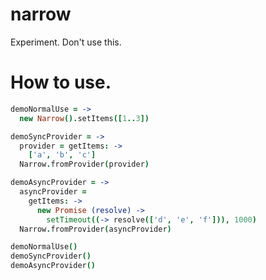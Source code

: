 # narrow

Experiment.
Don't use this.

# How to use.

```coffeescript
demoNormalUse = ->
  new Narrow().setItems([1..3])

demoSyncProvider = ->
  provider = getItems: ->
    ['a', 'b', 'c']
  Narrow.fromProvider(provider)

demoAsyncProvider = ->
  asyncProvider =
    getItems: ->
      new Promise (resolve) ->
        setTimeout((-> resolve(['d', 'e', 'f'])), 1000)
  Narrow.fromProvider(asyncProvider)

demoNormalUse()
demoSyncProvider()
demoAsyncProvider()
```
